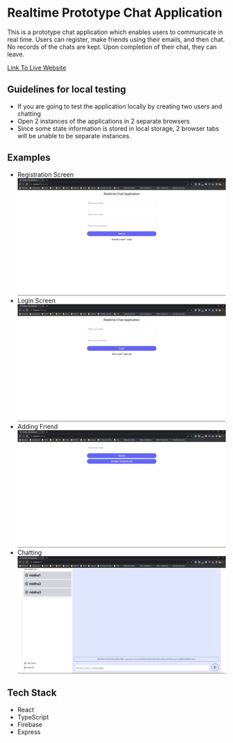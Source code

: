 # Realtime Prototype Chat Application

This is a prototype chat application which enables users to communicate in real time. Users can register, make friends using their emails, and then chat. No records of the chats are kept. Upon completion of their chat, they can leave.

[Link To Live Website](br-realtime-chat-app.netlify.app)

## Guidelines for local testing

- If you are going to test the application locally by creating two users and chatting
- Open 2 instances of the applications in 2 separate browsers
- Since some state information is stored in local storage, 2 browser tabs will be unable to be separate instances.

## Examples

- Registration Screen
  ![Screenshot of registration page](image-1.png)
- Login Screen
  ![Screenshot of login page](image.png)
- Adding Friend
  ![Screenshot of adding friend page](image-2.png)
- Chatting
  ![Screenshot of Chat Page](image-3.png)

## Tech Stack

- React
- TypeScript
- Firebase
- Express
